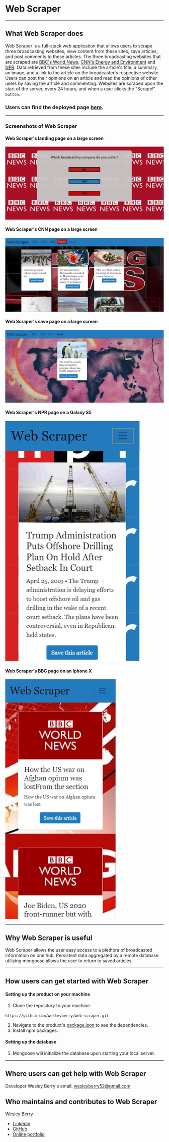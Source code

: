 # Web Scraper
- - -
## What Web Scraper does
Web Scraper is a full-stack web application that allows users to scrape three broadcasting websites, view content from these sites, save articles, and post comments to these articles. The three broadcasting websites that are scraped are [BBC's World News](https://www.bbc.com/news/world), [CNN's Energy and Environment](https://www.cnn.com/specials/us/energy-and-environment) and [NPR](https://www.npr.org/sections/news/). 
Data retrieved from these sites include the article's title, a summary, an image, and a link to the article on the broadcaster's respective website. Users can post their opinions on an article and read the opinions of other users by saving the article and commenting. Websites are scraped upon the start of the server, every 24 hours, and when a user clicks the "Scrape!" `button`.


### Users can find the deployed page [here](https://guarded-retreat-56798.herokuapp.com/).
- - -
### Screenshots of Web Scraper
#### Web Scraper's landing page on a large screen
![Landing Page Desktop View](/public/screenshots/landing.JPG)
#### Web Scraper's CNN page on a large screen
![CNN Page Desktop View](/public/screenshots/cnn.JPG)
#### Web Scraper's save page on a large screen
![Save Page Desktop View](/public/screenshots/saved.JPG)
#### Web Scraper's NPR page on a Galaxy S5
![NPR Page Galaxy S5](/public/screenshots/galaxys5.JPG)
#### Web Scraper's BBC page on an Iphone X
![BBC Page Iphone X](/public/screenshots/iphonex.JPG)
- - -
## Why Web Scraper is useful
Web Scraper allows the user easy access to a plethora of broadcasted information on one hub. Persistent data aggregated by a remote database utilizing mongoose allows the user to return to saved articles.
- - -
## How users can get started with Web Scraper
#### Setting up the product on your machine
1. Clone the repository to your machine.

`https://github.com/wesleyberry/web-scraper.git`

2. Navigate to the product's [package.json](/package.json) to see the dependencies.
3. Install npm packages.
#### Setting up the database
1. Mongoose will initialize the database upon starting your local server.
- - -
## Where users can get help with Web Scraper
Developer Wesley Berry's email: wesleyberry52@gmail.com
## Who maintains and contributes to Web Scraper
Wesley Berry 
* [LinkedIn](https://www.linkedin.com/in/wesley-berry-89742317a)
* [GitHub](https://github.com/wesleyberry)
* [Online portfolio](https://wesleyberry.github.io/Personal_Portfolio/)